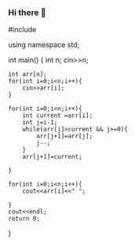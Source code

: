 ### Hi there 👋

<!--
**AnkurJain305/AnkurJain305** is a ✨ _special_ ✨ repository because its `README.md` (this file) appears on your GitHub profile.

Here are some ideas to get you started:

- 🔭 I’m currently working on ...
- 🌱 I’m currently learning ...
- 👯 I’m looking to collaborate on ...
- 🤔 I’m looking for help with ...
- 💬 Ask me about ...
- 📫 How to reach me: ...
- 😄 Pronouns: ...
- ⚡ Fun fact: ...
-->
#include <iostream>

using namespace std;

int main()
{
    int n;
    cin>>n;
    
    int arr[n];
    for(int i=0;i<n;i++){
        cin>>arr[i];
    }
    
    for(int i=0;i<n;i++){
        int current =arr[i];
        int j=i-1;
        while(arr[j]>current && j>=0){
            arr[j+1]=arr[j];
            j--;
        }
        arr[j+1]=current;
        
    }
    
    for(int i=0;i<n;i++){
        cout<<arr[i]<<" ";
        
    }
    cout<<endl;
    return 0;
}


